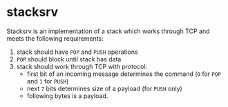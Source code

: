 # stacksrv

Stacksrv is an implementation of a stack which works through TCP and meets the following requirements:

1. stack should have `POP` and `PUSH` operations
2. `POP` should block until stack has data
3. stack should work through TCP with protocol:
    * first bit of an incoming message determines the command (`0` for `POP` and `1` for `PUSH`)
    * next `7` bits determines size of a payload (for `PUSH` only)
    * following bytes is a payload.
